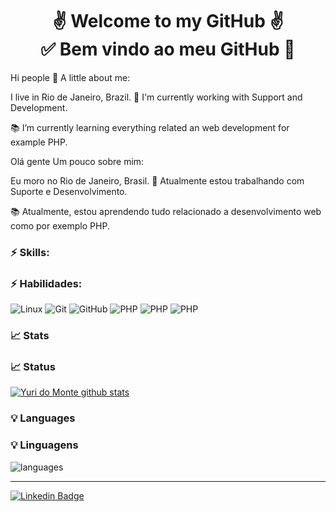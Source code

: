 <h1 align="center"> 
	✌ Welcome to my GitHub ✌</br>
  ✅ Bem vindo ao meu GitHub 🚀 
</h1>

Hi people 👋
A little about me:

I live in Rio de Janeiro, Brazil.
🔭 I'm currently working with Support and Development.

📚 I’m currently learning everything related an web development 
for example PHP.
 
Olá gente
Um pouco sobre mim:

Eu moro no Rio de Janeiro, Brasil.
🔭 Atualmente estou trabalhando com Suporte e Desenvolvimento.

📚 Atualmente, estou aprendendo tudo relacionado a desenvolvimento web
como por exemplo PHP.

### ⚡ Skills:
### ⚡ Habilidades:
![Linux](https://img.shields.io/badge/-Linux-FCC624?&logo=linux&logoColor=FFFFFF)  ![Git](https://img.shields.io/badge/-Git-F05032?&logo=git&logoColor=FFFFFF) ![GitHub](https://img.shields.io/badge/-GitHub-181717?&logo=GitHub&logoColor=FFFFFF) ![PHP](https://img.shields.io/badge/php-%5E7.4-blue)  ![PHP](https://img.shields.io/badge/php-%5E8.0-blue) ![PHP](https://img.shields.io/badge/php-%5E8.3-blue)

### 📈 Stats
### 📈 Status 

[![Yuri do Monte github stats](https://github-readme-stats.vercel.app/api?username=yuri-spm&theme=cobalt&show_icons=true)](https://github.com/yuri-spm/github-readme-stats)


### 💡  Languages
### 💡  Linguagens
![languages](https://github-readme-stats.vercel.app/api/top-langs/?username=yuri-spm&hide=scss&layout=compact&theme=cobalt&title_color=2ED3EA)



<hr>


[![Linkedin Badge](https://img.shields.io/badge/-LinkedIn-blue?style=flat-square&logo=Linkedin&logoColor=white&link=https://www.linkedin.com/in/yuri-do-monte-1160699a/)](https://www.linkedin.com/in/yuri-do-monte-1160699a/)

